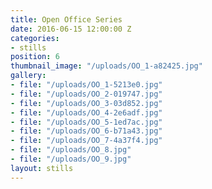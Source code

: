 ```yaml
---
title: Open Office Series
date: 2016-06-15 12:00:00 Z
categories:
- stills
position: 6
thumbnail_image: "/uploads/OO_1-a82425.jpg"
gallery:
- file: "/uploads/OO_1-5213e0.jpg"
- file: "/uploads/OO_2-019747.jpg"
- file: "/uploads/OO_3-03d852.jpg"
- file: "/uploads/OO_4-2e6adf.jpg"
- file: "/uploads/OO_5-1ed7ac.jpg"
- file: "/uploads/OO_6-b71a43.jpg"
- file: "/uploads/OO_7-4a37f4.jpg"
- file: "/uploads/OO_8.jpg"
- file: "/uploads/OO_9.jpg"
layout: stills
---
```


